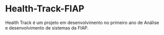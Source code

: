 # Health-Track-FIAP
Health Track é um projeto em desenvolvimento no primeiro ano de Análise e desenvolvimento de sistemas da FIAP.
